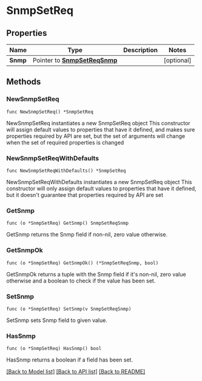 # SnmpSetReq

## Properties

Name | Type | Description | Notes
------------ | ------------- | ------------- | -------------
**Snmp** | Pointer to [**SnmpSetReqSnmp**](SnmpSetReqSnmp.md) |  | [optional] 

## Methods

### NewSnmpSetReq

`func NewSnmpSetReq() *SnmpSetReq`

NewSnmpSetReq instantiates a new SnmpSetReq object
This constructor will assign default values to properties that have it defined,
and makes sure properties required by API are set, but the set of arguments
will change when the set of required properties is changed

### NewSnmpSetReqWithDefaults

`func NewSnmpSetReqWithDefaults() *SnmpSetReq`

NewSnmpSetReqWithDefaults instantiates a new SnmpSetReq object
This constructor will only assign default values to properties that have it defined,
but it doesn't guarantee that properties required by API are set

### GetSnmp

`func (o *SnmpSetReq) GetSnmp() SnmpSetReqSnmp`

GetSnmp returns the Snmp field if non-nil, zero value otherwise.

### GetSnmpOk

`func (o *SnmpSetReq) GetSnmpOk() (*SnmpSetReqSnmp, bool)`

GetSnmpOk returns a tuple with the Snmp field if it's non-nil, zero value otherwise
and a boolean to check if the value has been set.

### SetSnmp

`func (o *SnmpSetReq) SetSnmp(v SnmpSetReqSnmp)`

SetSnmp sets Snmp field to given value.

### HasSnmp

`func (o *SnmpSetReq) HasSnmp() bool`

HasSnmp returns a boolean if a field has been set.


[[Back to Model list]](../README.md#documentation-for-models) [[Back to API list]](../README.md#documentation-for-api-endpoints) [[Back to README]](../README.md)


